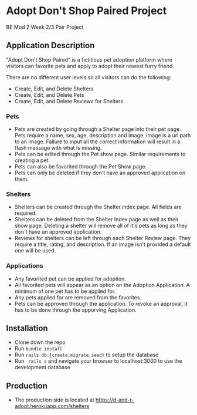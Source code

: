 # Adopt Don't Shop Paired Project
BE Mod 2 Week 2/3 Pair Project

## Application Description

"Adopt Don't Shop Paired" is a fictitious pet adoption platform where visitors can favorite pets and apply to adopt their newest furry friend.

There are no different user levels so all visitors can do the following:
* Create, Edit, and Delete Shelters
* Create, Edit, and Delete Pets
* Create, Edit, and Delete Reviews for Shelters

### Pets
* Pets are created by going through a Shelter page into their pet page.  Pets require a name, sex, age, description and image.  Image is a url path to an image.  Failure to input all the correct information will result in a flash message with what is missing.
* Pets can be edited through the Pet show page.  Similar requirements to creating a pet.
* Pets can also be favorited through the Pet Show page.
* Pets can only be deleted if they don't have an approved application on them.

### Shelters
* Shelters can be created through the Shelter index page.  All fields are required.
* Shelters can be deleted from the Shelter Index page as well as their show page.  Deleting a shelter will remove all of it's pets as long as they don't have an approved application.
* Reviews for shelters can be left through each Shelter Review page.  They require a title, rating, and description.  If an image isn't provided a default one will be used.

### Applications
* Any favorited pet can be applied for adoption.
* All favorited pets will appear as an option on the Adoption Application.  A minimum of one pet has to be applied for.
* Any pets applied for are removed from the favorites.
* Pets can be approved through the application.  To revoke an approval, it has to be done through the apporving Application.

## Installation
* Clone down the repo
* Run `bundle install`
* Run `rails db:{create,migrate,seed}` to setup the database
* Run ` rails s` and navigate your browser to localhost:3000 to use the development database

## Production
* The production side is located at https://d-and-r-adopt.herokuapp.com/shelters

